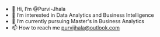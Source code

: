 - 👋 Hi, I’m @Purvi-Jhala
- 👀 I’m interested in Data Analytics and Business Intelligence
- 🌱 I’m currently pursuing Master's in Business Analytics
- 📫 How to reach me purvijhala@outlook.com

<!---
Purvi-Jhala/Purvi-Jhala is a ✨ special ✨ repository because its `README.md` (this file) appears on your GitHub profile.
You can click the Preview link to take a look at your changes.
--->
